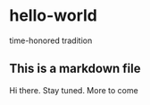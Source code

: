 # hello-world
time-honored tradition
## This is a markdown file

Hi there.  Stay tuned. More to come
